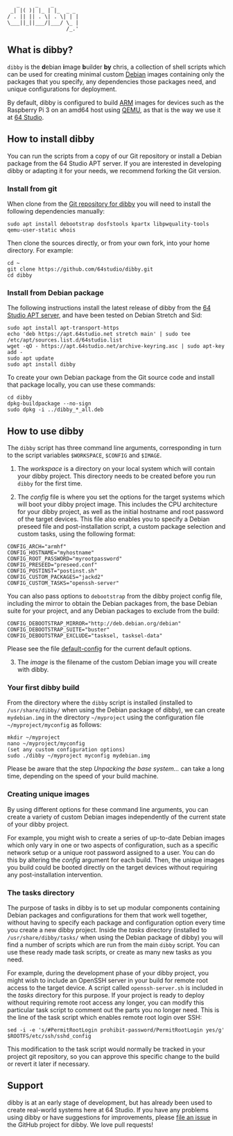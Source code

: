 ```            
   _     _    _  
 _| |( )| |_ | |_  _ _ 
/ . || || . \| . \| | |
\___||_||___/|___/ \_ |
                   /_.'       
```
## What is dibby?

`dibby` is the **d**ebian **i**mage **b**uilder **by** chris, a collection of shell scripts which can be used for creating minimal custom [Debian](https://www.debian.org/) images containing only the packages that you specify, any dependencies those packages need, and unique configurations for deployment.

By default, dibby is configured to build [ARM](https://www.debian.org/ports/arm/) images for devices such as the Raspberry Pi 3 on an amd64 host using [QEMU](https://www.qemu.org/), as that is the way we use it at [64 Studio](https://64studio.com/).

## How to install dibby

You can run the scripts from a copy of our Git repository or install a Debian package from the 64 Studio APT server. If you are interested in developing dibby or adapting it for your needs, we recommend forking the Git version.

### Install from git

When clone from the [Git repository for dibby](https://github.com/64studio/dibby) you will need to install the following dependencies manually:

`sudo apt install debootstrap dosfstools kpartx libpwquality-tools qemu-user-static whois`

Then clone the sources directly, or from your own fork, into your home directory. For example:

```
cd ~
git clone https://github.com/64studio/dibby.git
cd dibby
```

### Install from Debian package

The following instructions install the latest release of dibby from the [64 Studio APT server](https://apt.64studio.net/), and have been tested on Debian Stretch and Sid:

```
sudo apt install apt-transport-https
echo 'deb https://apt.64studio.net stretch main' | sudo tee /etc/apt/sources.list.d/64studio.list
wget -qO - https://apt.64studio.net/archive-keyring.asc | sudo apt-key add -
sudo apt update
sudo apt install dibby
```

To create your own Debian package from the Git source code and install that package locally, you can use these commands:
```
cd dibby
dpkg-buildpackage --no-sign
sudo dpkg -i ../dibby_*_all.deb
```

## How to use dibby

The `dibby` script has three command line arguments, corresponding in turn to the script variables `$WORKSPACE`, `$CONFIG` and `$IMAGE`. 

1. The _workspace_ is a directory on your local system which will contain your dibby project. This directory needs to be created before you run `dibby` for the first time.

2. The _config_ file is where you set the options for the target systems which will boot your dibby project image. This includes the CPU architecture for your dibby project, as well as the initial hostname and root password of the target devices. This file also enables you to specify a Debian preseed file and post-installation script, a custom package selection and custom tasks, using the following format:

```
CONFIG_ARCH="armhf"
CONFIG_HOSTNAME="myhostname"
CONFIG_ROOT_PASSWORD="myrootpassword"
CONFIG_PRESEED="preseed.conf"
CONFIG_POSTINST="postinst.sh"
CONFIG_CUSTOM_PACKAGES="jackd2"
CONFIG_CUSTOM_TASKS="openssh-server"
```

You can also pass options to `debootstrap` from the dibby project config file, including the mirror to obtain the Debian packages from, the base Debian suite for your project, and any Debian packages to exclude from the build:

```
CONFIG_DEBOOTSTRAP_MIRROR="http://deb.debian.org/debian"
CONFIG_DEBOOTSTRAP_SUITE="buster"
CONFIG_DEBOOTSTRAP_EXCLUDE="tasksel, tasksel-data"
```

Please see the file [default-config](https://github.com/64studio/dibby/blob/master/default-config) for the current default options.

3. The _image_ is the filename of the custom Debian image you will create with dibby.

### Your first dibby build

From the directory where the `dibby` script is installed (installed to `/usr/share/dibby/` when using the Debian package of dibby), we can create `mydebian.img` in the directory `~/myproject` using the configuration file `~/myproject/myconfig` as follows:

```
mkdir ~/myproject
nano ~/myproject/myconfig
(set any custom configuration options)
sudo ./dibby ~/myproject myconfig mydebian.img
```
Please be aware that the step _Unpacking the base system..._ can take a long time, depending on the speed of your build machine. 

### Creating unique images

By using different options for these command line arguments, you can create a variety of custom Debian images independently of the current state of your dibby project.

For example, you might wish to create a series of up-to-date Debian images which only vary in one or two aspects of configuration, such as a specific network setup or a unique root password assigned to a user. You can do this by altering the _config_ argument for each build. Then, the unique images you build could be booted directly on the target devices without requiring any post-installation intervention.

### The tasks directory

The purpose of tasks in dibby is to set up modular components containing Debian packages and configurations for them that work well together, without having to specify each package and configuration option every time you create a new dibby project. Inside the _tasks_ directory (installed to `/usr/share/dibby/tasks/` when using the Debian package of dibby) you will find a number of scripts which are run from the main `dibby` script. You can use these ready made task scripts, or create as many new tasks as you need.

For example, during the development phase of your dibby project, you might wish to include an OpenSSH server in your build for remote root access to the target device. A script called `openssh-server.sh` is included in the _tasks_ directory for this purpose. If your project is ready to deploy without requiring remote root access any longer, you can modify this particular task script to comment out the parts you no longer need. This is the line of the task script which enables remote root login over SSH:

`sed -i -e 's/#PermitRootLogin prohibit-password/PermitRootLogin yes/g' $ROOTFS/etc/ssh/sshd_config`

This modification to the task script would normally be tracked in your project git repository, so you can approve this specific change to the build or revert it later if necessary.

## Support

dibby is at an early stage of development, but has already been used to create real-world systems here at 64 Studio. If you have any problems using dibby or have suggestions for improvements, please [file an issue](https://github.com/64studio/dibby/issues) in the GitHub project for dibby. We love pull requests!
